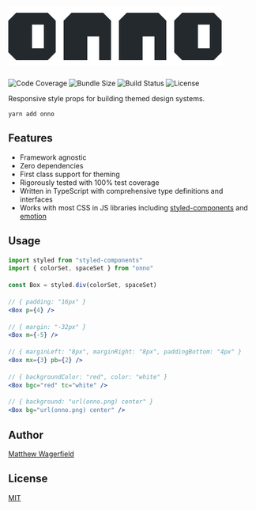 # ![onno](https://raw.githubusercontent.com/wagerfield/onno/master/assets/onno.png)

![Code Coverage](https://img.shields.io/codecov/c/github/wagerfield/onno.svg?color=4B6&style=flat-square)
![Bundle Size](https://img.shields.io/bundlephobia/minzip/onno.svg?color=4B6&style=flat-square&label=size)
![Build Status](https://img.shields.io/circleci/build/github/wagerfield/onno.svg?color=4B6&style=flat-square)
![License](https://img.shields.io/github/license/wagerfield/onno.svg?color=4B6&style=flat-square)

Responsive style props for building themed design systems.

    yarn add onno

## Features

- Framework agnostic
- Zero dependencies
- First class support for theming
- Rigorously tested with 100% test coverage
- Written in TypeScript with comprehensive type definitions and interfaces
- Works with most CSS in JS libraries including [styled-components][styled-components] and [emotion][emotion]

## Usage

```jsx
import styled from "styled-components"
import { colorSet, spaceSet } from "onno"

const Box = styled.div(colorSet, spaceSet)

// { padding: "16px" }
<Box p={4} />

// { margin: "-32px" }
<Box m={-5} />

// { marginLeft: "8px", marginRight: "8px", paddingBottom: "4px" }
<Box mx={3} pb={2} />

// { backgroundColor: "red", color: "white" }
<Box bgc="red" tc="white" />

// { background: "url(onno.png) center" }
<Box bg="url(onno.png) center" />
```

## Author

[Matthew Wagerfield][github]

## License

[MIT](https://github.com/wagerfield/onno/blob/master/license)

[github]: https://github.com/wagerfield
[styled-system]: https://styled-system.com
[styled-components]: https://styled-components.com
[emotion]: https://emotion.sh
